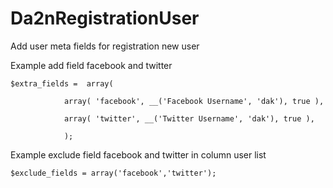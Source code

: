 Da2nRegistrationUser
====================

Add user meta fields for registration new user

Example add field facebook and twitter
```
$extra_fields =  array(

			array( 'facebook', __('Facebook Username', 'dak'), true ),
  		
			array( 'twitter', __('Twitter Username', 'dak'), true ),
			
			);
```

Example exclude field facebook and twitter in column user list
```
$exclude_fields = array('facebook','twitter');
```
